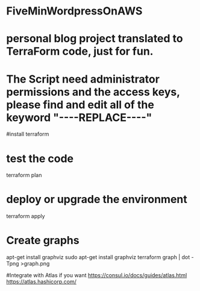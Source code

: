 # FiveMinWordpressOnAWS
# personal blog project translated to TerraForm code, just for fun.


# The Script need administrator permissions and the access keys, please find and edit all of the keyword "----REPLACE----"

#install terraform
# test the code
terraform plan

# deploy or upgrade the environment
terraform apply

# Create graphs
apt-get install graphviz
sudo apt-get install graphviz
terraform graph | dot -Tpng >graph.png

#Integrate with Atlas if you want
https://consul.io/docs/guides/atlas.html
https://atlas.hashicorp.com/

